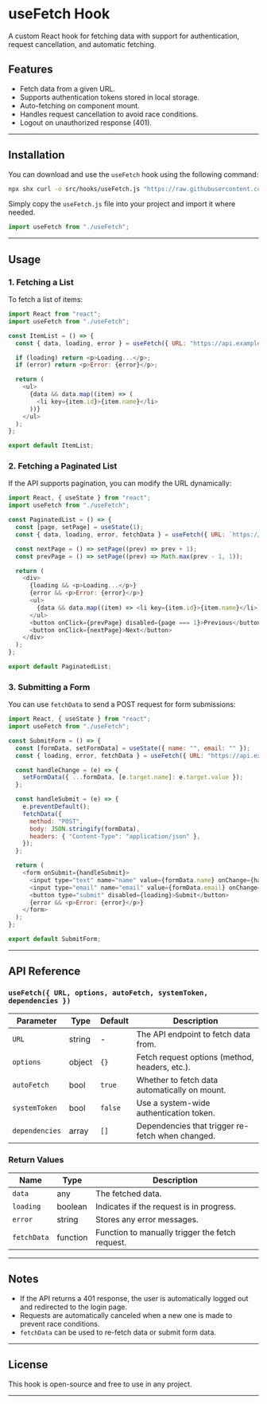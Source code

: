 # useFetch Hook

A custom React hook for fetching data with support for authentication, request cancellation, and automatic fetching.

## Features
- Fetch data from a given URL.
- Supports authentication tokens stored in local storage.
- Auto-fetching on component mount.
- Handles request cancellation to avoid race conditions.
- Logout on unauthorized response (401).

---

## Installation

You can download and use the `useFetch` hook using the following command:

```sh
npx shx curl -o src/hooks/useFetch.js "https://raw.githubusercontent.com/ritik-1721/custom-hooks/main/hooks/useFetch.js"
```

Simply copy the `useFetch.js` file into your project and import it where needed.

```javascript
import useFetch from "./useFetch";
```

---

## Usage

### 1. Fetching a List

To fetch a list of items:

```javascript
import React from "react";
import useFetch from "./useFetch";

const ItemList = () => {
  const { data, loading, error } = useFetch({ URL: "https://api.example.com/items" });

  if (loading) return <p>Loading...</p>;
  if (error) return <p>Error: {error}</p>;

  return (
    <ul>
      {data && data.map((item) => (
        <li key={item.id}>{item.name}</li>
      ))}
    </ul>
  );
};

export default ItemList;
```

### 2. Fetching a Paginated List

If the API supports pagination, you can modify the URL dynamically:

```javascript
import React, { useState } from "react";
import useFetch from "./useFetch";

const PaginatedList = () => {
  const [page, setPage] = useState(1);
  const { data, loading, error, fetchData } = useFetch({ URL: `https://api.example.com/items?page=${page}` });

  const nextPage = () => setPage((prev) => prev + 1);
  const prevPage = () => setPage((prev) => Math.max(prev - 1, 1));

  return (
    <div>
      {loading && <p>Loading...</p>}
      {error && <p>Error: {error}</p>}
      <ul>
        {data && data.map((item) => <li key={item.id}>{item.name}</li>)}
      </ul>
      <button onClick={prevPage} disabled={page === 1}>Previous</button>
      <button onClick={nextPage}>Next</button>
    </div>
  );
};

export default PaginatedList;
```

### 3. Submitting a Form

You can use `fetchData` to send a POST request for form submissions:

```javascript
import React, { useState } from "react";
import useFetch from "./useFetch";

const SubmitForm = () => {
  const [formData, setFormData] = useState({ name: "", email: "" });
  const { loading, error, fetchData } = useFetch({ URL: "https://api.example.com/submit", autoFetch: false });

  const handleChange = (e) => {
    setFormData({ ...formData, [e.target.name]: e.target.value });
  };

  const handleSubmit = (e) => {
    e.preventDefault();
    fetchData({
      method: "POST",
      body: JSON.stringify(formData),
      headers: { "Content-Type": "application/json" },
    });
  };

  return (
    <form onSubmit={handleSubmit}>
      <input type="text" name="name" value={formData.name} onChange={handleChange} placeholder="Name" required />
      <input type="email" name="email" value={formData.email} onChange={handleChange} placeholder="Email" required />
      <button type="submit" disabled={loading}>Submit</button>
      {error && <p>Error: {error}</p>}
    </form>
  );
};

export default SubmitForm;
```

---

## API Reference

### `useFetch({ URL, options, autoFetch, systemToken, dependencies })`

| Parameter    | Type    | Default | Description |
|-------------|--------|---------|-------------|
| `URL`       | string | -       | The API endpoint to fetch data from. |
| `options`   | object | `{}`    | Fetch request options (method, headers, etc.). |
| `autoFetch` | bool   | `true`  | Whether to fetch data automatically on mount. |
| `systemToken` | bool   | `false` | Use a system-wide authentication token. |
| `dependencies` | array | `[]`    | Dependencies that trigger re-fetch when changed. |

### Return Values

| Name       | Type       | Description |
|------------|-----------|-------------|
| `data`     | any       | The fetched data. |
| `loading`  | boolean   | Indicates if the request is in progress. |
| `error`    | string    | Stores any error messages. |
| `fetchData` | function | Function to manually trigger the fetch request. |

---

## Notes
- If the API returns a 401 response, the user is automatically logged out and redirected to the login page.
- Requests are automatically canceled when a new one is made to prevent race conditions.
- `fetchData` can be used to re-fetch data or submit form data.

---

## License
This hook is open-source and free to use in any project.

---

